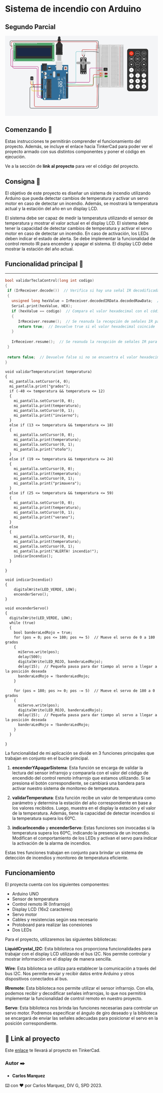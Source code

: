 # Sistema de incendio con Arduino
## Segundo Parcial

![](https://github.com/Mcarlos23/Parcial-SPD-Marquez-Carlos.-Sensor-temperatura/blob/main/parcial_arduino.jpg?raw=true)

## Comenzando 🚀

Estas instrucciones te permitirán comprender el funcionamiento del proyecto. Además, se incluye el enlace hacia TinkerCad para poder ver el proyecto armado con sus distintos componentes y poner el código en ejecución. 

Ve a la sección de **link al proyecto** para ver el código del proyecto.

## Consigna 🔩

El objetivo de este proyecto es diseñar un sistema de incendio utilizando Arduino que pueda detectar cambios de temperatura y activar un servo motor en caso de detectar un incendio. Además, se mostrará la temperatura actual y la estación del año en un display LCD.

El sistema debe ser capaz de medir la temperatura utilizando el sensor de temperatura y mostrar el valor actual en el display LCD.
El sistema debe tener la capacidad de detectar cambios de temperatura y activar el servo motor en caso de detectar un incendio. En caso de activación, los LEDs deben indicar el estado de alerta.
Se debe implementar la funcionalidad de control remoto IR para encender y apagar el sistema.
El display LCD debe mostrar la estación del año actual.


## Funcionalidad principal 🔩

* * *

 ~~~ C++ 
bool validarTeclaControl(long int codigo)
{
  if (IrReceiver.decode())  // Verifica si hay una señal IR decodificada
  {
    unsigned long hexValue = IrReceiver.decodedIRData.decodedRawData;  // Obtiene el valor de la lectura
    Serial.print(hexValue, HEX);
    if (hexValue == codigo)  // Compara el valor hexadecimal con el código para enceder.
    {
       IrReceiver.resume();  // Se reanuda la recepción de señales IR para recibir la siguiente señal
       return true;  // Devuelve true si el valor hexadecimal coincide
    }
    
    IrReceiver.resume();  // Se reanuda la recepción de señales IR para recibir la siguiente señal
  }
  
  return false;  // Devuelve false si no se encuentra el valor hexadecimal esperado o no hay una señal IR decodificada
}
~~~

~~~
void validarTemperatura(int temperatura)
{
  mi_pantalla.setCursor(4, 0);
  mi_pantalla.print("grados");
  if (-40 <= temperatura && temperatura <= 12)
  {
    mi_pantalla.setCursor(0, 0);
    mi_pantalla.print(temperatura);
    mi_pantalla.setCursor(0, 1);
    mi_pantalla.print("invierno");
  } 
  else if (13 <= temperatura && temperatura <= 18)
  {
    mi_pantalla.setCursor(0, 0);
    mi_pantalla.print(temperatura);
    mi_pantalla.setCursor(0, 1);
    mi_pantalla.print("otoño");
  } 
  else if (19 <= temperatura && temperatura <= 24)
  {
    mi_pantalla.setCursor(0, 0);
    mi_pantalla.print(temperatura);
    mi_pantalla.setCursor(0, 1);
    mi_pantalla.print("primavera");
  } 
  else if (25 <= temperatura && temperatura <= 59)
  {
    mi_pantalla.setCursor(0, 0);
    mi_pantalla.print(temperatura);
    mi_pantalla.setCursor(0, 1);
    mi_pantalla.print("verano");
  }
  else
  {
    mi_pantalla.setCursor(0, 0);
    mi_pantalla.print(temperatura);
    mi_pantalla.setCursor(0, 1);
    mi_pantalla.print("ALERTA! incendio!");
    indicarIncendio();
  }
    
}
~~~

~~~
void indicarIncendio()
{
    digitalWrite(LED_VERDE, LOW);
    encenderServo();	
}
~~~

~~~
void encenderServo()
{
  digitalWrite(LED_VERDE, LOW);
  while (true)
  {
    bool banderaLedRojo = true;
    for (pos = 0; pos <= 180; pos += 5)  // Mueve el servo de 0 a 180 grados
    {
      miServo.write(pos);
      delay(500);
      digitalWrite(LED_ROJO, banderaLedRojo);
      delay(15);  // Pequeña pausa para dar tiempo al servo a llegar a la posición deseada
      banderaLedRojo = !banderaLedRojo;
    }

    for (pos = 180; pos >= 0; pos -= 5)  // Mueve el servo de 180 a 0 grados
    {
      miServo.write(pos);
      digitalWrite(LED_ROJO, banderaLedRojo);
      delay(15);  // Pequeña pausa para dar tiempo al servo a llegar a la posición deseada
      banderaLedRojo = !banderaLedRojo;
    }
  }
  
}
 ~~~

La funcionalidad de mi aplicación se divide en 3 funciones principales que trabajan en conjunto en el bucle principal.

1. **encenderYApagarSistema**: Esta función se encarga de validar la lectura del sensor infrarrojo y compararla con el valor del código de encendido del control remoto infrarrojo que estamos utilizando. Si se presiona el botón correspondiente, se cambiará una bandera para activar nuestro sistema de monitoreo de temperatura.

2. **validarTemperatura**: Esta función recibe un valor de temperatura como parámetro y determina la estación del año correspondiente en base a los valores recibidos. Luego, muestra en el display la estación y el valor de la temperatura. Además, tiene la capacidad de detectar incendios si la temperatura supera los 60ºC.

3. **indicarIncendio** y **encenderServo**: Estas funciones son invocadas si la temperatura supera los 60ºC, indicando la presencia de un incendio. Modifican el comportamiento de los LEDs y activan el servo para indicar la activación de la alarma de incendios.

Estas tres funciones trabajan en conjunto para brindar un sistema de detección de incendios y monitoreo de temperatura eficiente.


## Funcionamiento

El proyecta cuenta con los siguientes componentes:

* Arduino UNO
* Sensor de temperatura
* Control remoto IR (Infrarrojo)
* Display LCD (16x2 caracteres)
* Servo motor
* Cables y resistencias según sea necesario
* Protoboard para realizar las conexiones
* Dos LEDs

Para el proyecto, utilizaremos las siguientes bibliotecas:

**LiquidCrystal_I2C**: Esta biblioteca nos proporciona funcionalidades para trabajar con el display LCD utilizando el bus I2C. Nos permite controlar y mostrar información en el display de manera sencilla.

**Wire**: Esta biblioteca se utiliza para establecer la comunicación a través del bus I2C. Nos permite enviar y recibir datos entre Arduino y otros dispositivos conectados al bus.

**IRremote**: Esta biblioteca nos permite utilizar el sensor infrarrojo. Con ella, podemos recibir y decodificar señales infrarrojas, lo que nos permitirá implementar la funcionalidad de control remoto en nuestro proyecto.

**Servo**: Esta biblioteca nos brinda las funciones necesarias para controlar un servo motor. Podremos especificar el ángulo de giro deseado y la biblioteca se encargará de enviar las señales adecuadas para posicionar el servo en la posición correspondiente.



## 🤖 Link al proyecto 
Este [enlace](https://www.tinkercad.com/things/4yYIVws6hPI-2do-parcial-div-g-marquez-carlos/editel?sharecode=EbeIaLyI47BLs6kk0TyKKmer-IqWiAZ9AMNZkfqCHc0) te llevará al proyecto en TinkerCad.

### Autor ✒️

* **Carlos Marquez** 





⌨️ con ❤️ por Carlos Marquez, DIV G, SPD 2023.

